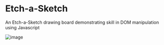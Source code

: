 # Etch-a-Sketch

An Etch-a-Sketch drawing board demonstrating skill in DOM manipulation using Javascript

![image](https://user-images.githubusercontent.com/88868021/173181370-d501372b-e96f-40b4-b6e4-cd5688a43f1a.png)
